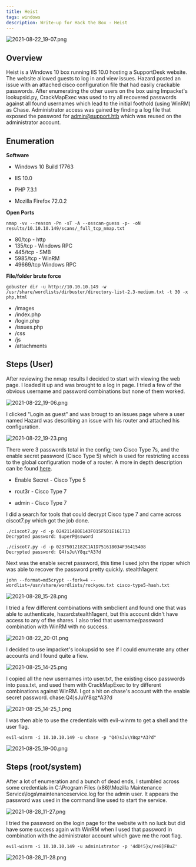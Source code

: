 ```yaml
---
title: Heist
tags: windows
description: Write-up for Hack the Box - Heist
---
```


![2021-08-22_19-07.png](assets/2021-08-22_19-07.png)

## Overview

Heist is a Windows 10 box running IIS 10.0 hosting a SupportDesk website. The website allowed guests to log in and view issues. Hazard posted an issue with an attached cisco configuration file that had easily crackable passwords. After enumerating the other users on the box using Impacket's lookupsid.py, CrackMapExec was used to try all recovered passwords against all found usernames which lead to the initial foothold (using WinRM) as Chase. Administrator access was gained by finding a log file that exposed the password for admin@support.htb which was reused on the administrator account.

## Enumeration

**Software**

* Windows 10 Build 17763

* IIS 10.0

* PHP 7.3.1

* Mozilla Firefox 72.0.2

**Open Ports**

```
nmap -vv --reason -Pn -sT -A --osscan-guess -p- -oN results/10.10.10.149/scans/_full_tcp_nmap.txt
```

* 80/tcp - http
* 135/tcp - Windows RPC
* 445/tcp - SMB
* 5985/tcp - WinRM
* 49669/tcp Windows RPC

**File/folder brute force**

```
gobuster dir -u http://10.10.10.149 -w /usr/share/wordlists/dirbuster/directory-list-2.3-medium.txt -t 30 -x php,html 
```

* /images
* /index.php
* /login.php
* /issues.php
* /css
* /js
* /attachments

## Steps (User)

After reviewing the nmap results I decided to start with viewing the web page. I loaded it up and was brought to a log in page. I tried a few of the obvious username and password combinations but none of them worked. 

![2021-08-22_19-06.png](assets/2021-08-22_19-06.png)

I clicked "Login as guest" and was brougt to an issues page where a user named Hazard was describing an issue with his router and attached his configuration.

![2021-08-22_19-23.png](assets/2021-08-22_19-23.png)

There were 3 passwords total in the config; two Cisco Type 7s, and the enable secret password (Cisco Type 5) which is used for restricting access to the global configuration mode of a router. A more in depth description can be found [here](https://www.oreilly.com/library/view/hardening-cisco-routers/0596001665/ch04.html).

* Enable Secret - Cisco Type 5

* rout3r - Cisco Type 7

* admin - Cisco Type 7

I did a search for tools that could decrypt Cisco type 7 and came across ciscot7.py which got the job done.

```
./ciscot7.py -d -p 0242114B0E143F015F5D1E161713                     
Decrypted password: $uperP@ssword

./ciscot7.py -d -p 02375012182C1A1D751618034F36415408
Decrypted password: Q4)sJu\Y8qz*A3?d
```

Next was the enable secret password, this time I used john the ripper which was able to recover the password pretty quickly. stealth1agent

```
john --format=md5crypt --fork=4 --wordlist=/usr/share/wordlists/rockyou.txt cisco-type5-hash.txt
```

![2021-08-28_15-28.png](assets/2021-08-28_15-28.png)

I tried a few different combinations with smbclient and found one that was able to authenticate, hazard:stealth1agent, but this account didn't have access to any of the shares. I also tried that username/password combination with WinRM with no success.

![2021-08-22_20-01.png](assets/2021-08-22_20-01.png)

I decided to use impacket's lookupsid to see if I could enumerate any other accounts and I found quite a fiew. 

![2021-08-25_14-25.png](assets/2021-08-25_14-25.png)

I copied all the new usernames into user.txt, the existing cisco passwords into pass.txt, and used them with CrackMapExec to try different combinations against WinRM. I got a hit on chase's account with the enable secret password. chase:Q4)sJu\Y8qz*A3?d

![2021-08-25_14-25_1.png](assets/2021-08-25_14-25_1.png)

I was then able to use the credentials with evil-winrm to get a shell and the user flag.

```
evil-winrm -i 10.10.10.149 -u chase -p "Q4)sJu\Y8qz*A3?d"
```

![2021-08-25_19-00.png](assets/2021-08-25_19-00.png)

## Steps (root/system)

After a lot of enumeration and a bunch of dead ends, I stumbled across some credentials in C:\Program Files (x86)\Mozilla Maintenance Service\logs\maintenanceservice.log for the admin user. It appears the password was used in the command line used to start the service.

![2021-08-28_11-27.png](assets/2021-08-28_11-27.png)

I tried the password on the login page for the website with no luck but did have some success again with WinRM when I used that password in combination with the administrator account which gave me the root flag.

```
evil-winrm -i 10.10.10.149 -u administrator -p '4dD!5}x/re8]FBuZ'
```

![2021-08-28_11-28.png](assets/2021-08-28_11-28.png)
